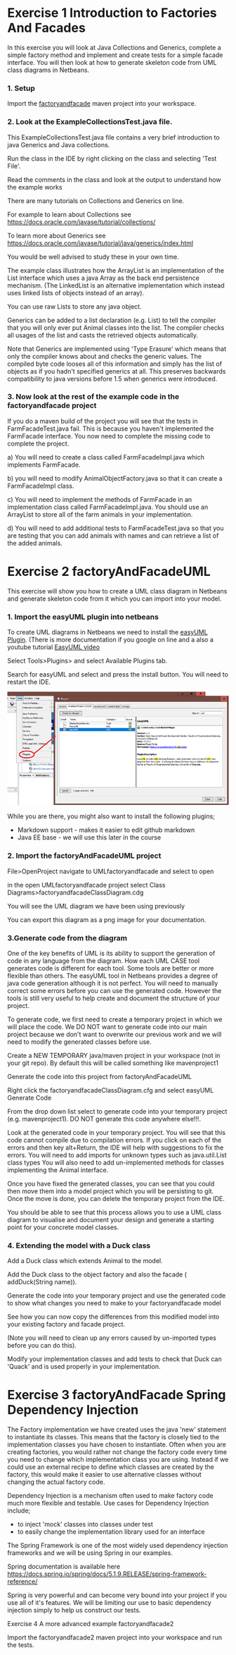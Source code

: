 
# Exercise 1 Introduction to Factories And Facades

In this exercise you will look at Java Collections and Generics, complete a simple factory method and implement and create tests for a simple facade interface. 
You will then look at how to generate skeleton code from UML class diagrams in Netbeans.

### 1. Setup
   Import the [factoryandfacade](../factoryandfacade/factoryandfacade) maven project into your workspace.

### 2. Look at the ExampleCollectionsTest.java file.

This ExampleCollectionsTest.java file contains a very brief introduction to java Generics and Java collections. 

Run the class in the IDE by right clicking on the class and selecting 'Test File'.

Read the comments in the class and look at the output to understand how the example works

There are many tutorials on Collections and Generics on line. 

For example to learn about Collections see
 https://docs.oracle.com/javase/tutorial/collections/ 

To learn more about Generics see
https://docs.oracle.com/javase/tutorial/java/generics/index.html

You would be well advised to study these in your own time.

The example class illustrates how the ArrayList is an implementation of the List interface which uses a java Array as the back end persistence mechanism. 
(The LinkedList is an alternative implementation which instead uses linked lists of objects instead of an array).

You can use raw Lists to store any java object.
 
Generics can be added to a list declaration (e.g. List<Animal>) to tell the compiler that you will only ever put Animal classes into the list. 
The compiler checks all usages of the list and casts the retrieved objects automatically. 

Note that Generics are implemented using 'Type Erasure' which means that only the compiler knows about and checks the generic values. 
The compiled byte code looses all of this information and simply has the list of objects as if you hadn't specified generics at all. 
This preserves backwards compatibility to java versions before 1.5 when generics were introduced.

### 3. Now look at the rest of the example code in the factoryandfacade project
If you do a maven build of the project you will see that the tests in FarmFacadeTest.java fail.
This is because you haven't implemented the FarmFacade interface.
You now need to complete the missing code to complete the project.

a) You will need to create a class called FarmFacadeImpl.java which implements FarmFacade.

b) you will need to modify AnimalObjectFactory.java so that it can create a FarmFacadeImpl class.

c) You will need to implement the methods of FarmFacade in an implementation class called FarmFacadeImpl.java. You should use an ArrayList to store all of the farm animals in your implementation.

d) You will need to add additional tests to FarmFacadeTest.java so that you are testing that you can add animals with names and can retrieve a list of the added animals.

# Exercise 2 factoryAndFacadeUML
This exercise will show you how to create a UML class diagram in Netbeans and generate skeleton code from it which you can import into your model.

### 1. Import the easyUML plugin into netbeans

To create UML diagrams in Netbeans we need to install the [easyUML Plugin](http://plugins.netbeans.org/plugin/55435/easyuml).
(There is more documentation if you google on line and a also a youtube tutorial [EasyUML video](https://www.youtube.com/watch?v=QME_S7gPnVI) 

Select Tools>Plugins> and select Available Plugins tab.

Search for easyUML and select and press the install button. You will need to restart the IDE.

![alt text](../factoryandfacade/images/easyUMLPlugin.png "Figure easyUMLPlugin.png")

While you are there, you might also want to install the following plugins; 
* Markdown support - makes it easier to edit github markdown
* Java EE base - we will use this later in the course

### 2. Import the factoryAndFacadeUML project 

File>OpenProject navigate to UMLfactoryandfacade  and select to open

in the open UMLfactoryandfacade project select Class Diagrams>factoryandfacadeClassDiagram.cdg

You will see the UML diagram we have been using previously

You can export this diagram as a png image for your documentation.

### 3.Generate code from the diagram

One of the key benefits of UML is its ability to support the generation of code in any language from the diagram. 
How each UML CASE tool generates code is different for each tool. 
Some tools are better or more flexible than others.
The easyUML tool in Netbeans provides a degree of java code generation although it is not perfect. 
You will need to manually correct some errors before you can use the generated code.
However the tools is still very useful to help create and document the structure of your project.

To generate code, we first need to create a temporary project in which we will place the code. 
We DO NOT want to generate code into our main project because we don't want to overwrite our previous work and we will need to modify the generated classes before use.

Create a NEW TEMPORARY java/maven project in your workspace (not in your git repo).
By default this will be called something like mavenproject1

Generate the code into this project from factoryAndFacadeUML

Right click the factoryandfacadeClassDiagram.cfg and select easyUML Generate Code

From the drop down list select to generate code into your temporary project (e.g. mavenproject1). 
DO NOT generate this code anywhere else!!!. 

Look at the generated code in your temporary project. 
You will see that this code cannot compile due to compilation errors.
If you click on each of the errors and then key alt+Return, the IDE will help with suggestions to fix the errors.
You will need to add imports for unknown types such as java.util.List class types
You will also need to add un-implemented methods for classes implementing the Animal interface.

Once you have fixed the generated classes, you can see that you could then move them into a model project which you will be persisting to git. 
Once the move is done, you can delete the temporary project from the IDE.

You should be able to see that this process allows you to use a UML class diagram to  visualise and document your design and generate a starting point for your concrete model classes. 

### 4. Extending the model with a Duck class

Add a Duck class which extends Animal to the model.

Add the Duck class to the object factory and also the facade ( addDuck(String name)).

Generate the code into your temporary project and use the generated code to show what changes you need to make to your factoryandfacade model

See how you can now copy the differences from this modified model into your existing factory and facade project.

(Note you will need to clean up any errors caused by un-imported types before you can do this).

Modify your implementation classes and add tests to check that Duck can 'Quack' and is used properly in your implementation.

# Exercise 3 factoryAndFacade Spring Dependency Injection

The Factory implementation we have created uses the java 'new' statement to instantiate its classes.
This means that the factory is closely tied to the implementation classes you have chosen to instantiate.
Often when you are creating factories, you would rather not change the factory code every time you need to change which implementation class you are using.
Instead if we could use an external recipe to define which classes are created by the factory, this would make it easier to use alternative classes without changing the actual factory code.

Dependency Injection is a mechanism often used to make factory code much more flexible and testable. 
Use cases for Dependency Injection include; 
* to inject 'mock' classes into classes under test 
* to easily change the implementation library used for an interface

The Spring Framework is one of the most widely used dependency injection frameworks and we will be using Spring in our examples. 

Spring documentation is available here 
https://docs.spring.io/spring/docs/5.1.9.RELEASE/spring-framework-reference/

Spring is very powerful and can become very bound into your project if you use all of it's features. 
We will be limiting our use to basic dependency injection simply to help us construct our tests.

Exercise 4 A more advanced example factoryandfacade2

Import the factoryandfacade2 maven project into your workspace and run the tests.






